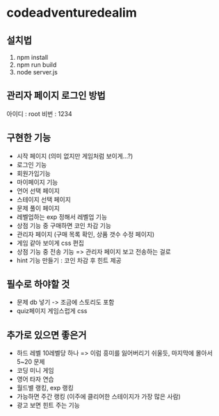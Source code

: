 # codeadventuredealim
## 설치법
1. npm install
2. npm run build 
3. node server.js

## 관리자 페이지 로그인 방법
아이디 : root
비번 : 1234

## 구현한 기능
- 시작 페이지 (의미 없지만 게임처럼 보이게...?)
- 로그인 기능
- 회원가입기능
- 마이페이지 기능
- 언어 선택 페이지
- 스테이지 선택 페이지
- 문제 풀이 페이지 
- 레벨업하는 exp 정해서 레벨업 기능
- 상점 기능 중 구매하면 코인 차감 기능
- 관리자 페이지 (구매 목록 확인, 상품 갯수 수정 페이지)
- 게임 같아 보이게 css 편집
- 상점 기능 중 전송 기능 => 관리자 페이지 보고 전송하는 걸로
- hint 기능 만들기 : 코인 차감 후 힌트 제공

## 필수로 하야할 것
- 문제 db 넣기 -> 조금에 스토리도 포함
- quiz페이지 게임스럽게 css

## 추가로 있으면 좋은거
- 하드 레벨 10레벨당 하나 => 이럼 흥미를 잃어버리기 쉬울듯, 마지막에 몰아서 5~20 문제
- 코딩 미니 게임
- 영어 타자 연습
- 월드별 랭킹, exp 랭킹
- 가능하면 주간 랭킹 (이주에 클리어한 스테이지가 가장 많은 사람)
- 광고 보면 힌트 주는 기능

